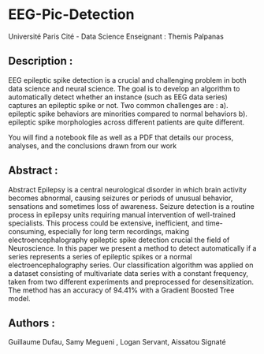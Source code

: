 # EEG-Pic-Detection

Université Paris Cité - Data Science 
Enseignant : Themis Palpanas 

## Description : 
EEG epileptic spike detection is a crucial and challenging problem in both data science and neural science. The goal is to develop an algorithm to automatically detect whether an instance (such as EEG data series) captures an epileptic spike or not. 
Two common challenges are :
a). epileptic spike behaviors are minorities compared to normal behaviors
b). epileptic spike morphologies across different patients are quite different. 


You will find a notebook file as well as a PDF that details our process, analyses, and the conclusions drawn from our work

## Abstract : 

Abstract Epilepsy is a central neurological disorder in which brain activity becomes abnormal, causing seizures or periods of unusual behavior, sensations and sometimes loss of awareness. Seizure detection is a routine process in epilepsy units requiring manual intervention of well-trained specialists. This process could be extensive, inefficient, and time-consuming, especially for long term recordings, making electroencephalography epileptic spike detection crucial the field of Neuroscience. In this paper we present a method to detect automatically if a series represents a series of epileptic spikes or a normal electroencephalography series. Our classification algorithm was applied on a dataset consisting of multivariate data series with a constant frequency, taken from two different experiments and preprocessed for desensitization. The method has an accuracy of 94.41% with a Gradient Boosted Tree model.
## Authors : 
Guillaume Dufau, Samy Megueni , Logan Servant, Aissatou Signaté 

